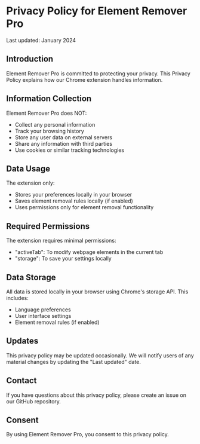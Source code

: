 # Privacy Policy for Element Remover Pro

Last updated: January 2024

## Introduction

Element Remover Pro is committed to protecting your privacy. This Privacy Policy explains how our Chrome extension handles information.

## Information Collection

Element Remover Pro does NOT:
- Collect any personal information
- Track your browsing history
- Store any user data on external servers
- Share any information with third parties
- Use cookies or similar tracking technologies

## Data Usage

The extension only:
- Stores your preferences locally in your browser
- Saves element removal rules locally (if enabled)
- Uses permissions only for element removal functionality

## Required Permissions

The extension requires minimal permissions:
- "activeTab": To modify webpage elements in the current tab
- "storage": To save your settings locally

## Data Storage

All data is stored locally in your browser using Chrome's storage API. This includes:
- Language preferences
- User interface settings
- Element removal rules (if enabled)

## Updates

This privacy policy may be updated occasionally. We will notify users of any material changes by updating the "Last updated" date.

## Contact

If you have questions about this privacy policy, please create an issue on our GitHub repository.

## Consent

By using Element Remover Pro, you consent to this privacy policy. 